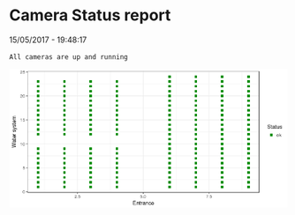 Camera Status report
================
15/05/2017 - 19:48:17

    All cameras are up and running

![](camreport_files/figure-markdown_github/unnamed-chunk-2-1.png)
